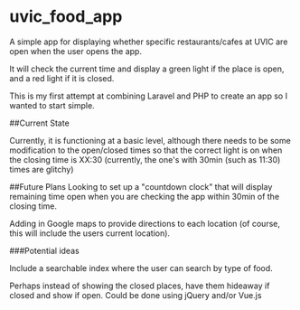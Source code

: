 # uvic_food_app
A simple app for displaying whether specific restaurants/cafes at UVIC are open when the user opens the app.

It will check the current time and display a green light if the place is open, and a red light if it is closed.

This is my first attempt at combining Laravel and PHP to create an app so I wanted to start simple.

##Current State

Currently, it is functioning at a basic level, although there needs to be some modification to the open/closed times so that the correct light is on when the closing time is XX:30 (currently, the one's with 30min (such as 11:30) times are glitchy)

##Future Plans
Looking to set up a "countdown clock" that will display remaining time open when you are checking the app within 30min of the closing time.

Adding in Google maps to provide directions to each location (of course, this will include the users current location).

###Potential ideas

Include a searchable index where the user can search by type of food.

Perhaps instead of showing the closed places, have them hideaway if closed and show if open. Could be done using jQuery and/or Vue.js
